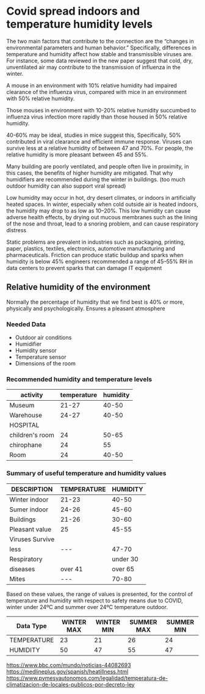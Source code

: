 # Covid spread indoors and temperature humidity levels

The two main factors that contribute to the connection are the “changes in environmental parameters and human behavior.”
Specifically, differences in temperature and humidity affect how stable and transmissible viruses are. For instance, some data reviewed in the new paper suggest that cold, dry, unventilated air may contribute to the transmission of influenza in the winter.

A mouse in an environment with 10% relative humidity had impaired clearance of the influenza virus, compared with mice in an environment with 50% relative humidity.

Those mouses in environment with 10-20% relative humidity succumbed to influenza virus infection more rapidly than those housed in 50% relative humidity.

40-60% may be ideal, studies in mice suggest this, Specifically, 50% contributed in viral clearance and efficient immune response.
Viruses can survive less at a relative humidity of between 47 and 70%. For people, the relative humidity is more pleasant between 45 and 55%.

Many building are poorly ventilated, and people often live in proximity, in this cases, the benefits of higher humidity are mitigated. That why humidifiers are recommended during the winter in buildings. (too much outdoor humidity can also support viral spread)

Low humidity may occur in hot, dry desert climates, or indoors in artificially heated spaces. In winter, especially when cold outside air is heated indoors, the humidity may drop to as low as 10–20%. This low humidity can cause adverse health effects, by drying out mucous membranes such as the lining of the nose and throat, lead to a snoring problem, and can cause respiratory distress

Static problems are prevalent in industries such as packaging, printing, paper, plastics, textiles, electronics, automotive manufacturing and pharmaceuticals. Friction can produce static buildup and sparks when humidity is below 45% engineers recommended a range of 45–55% RH in data centers to prevent sparks that can damage IT equipment

## Relative humidity of the environment

Normally the percentage of humidity that we find best is 40% or more, physically and psychologically. Ensures a pleasant atmosphere

### Needed Data
- Outdoor air conditions
- Humidifier
- Humidity sensor
- Temperature sensor
- Dimensions of the room

### Recommended humidity and temperature levels

| activity        | temperature | humidity |
| --------------- | ----------- | -------- |
| Museum          | 21-27       | 40-50    |
| Warehouse       | 24-27       | 40-50    |
| HOSPITAL        |             |          |
| children's room | 24          | 50-65    |
| chirophane      | 24          | 55       |
| Room            | 24          | 40-50    |

### Summary of useful temperature and humidity values

| DESCRIPTION     | TEMPERATURE | HUMIDITY |
| --------------- | ----------- | -------- |
| Winter indoor   | 21-23       | 40-50    |
| Sumer indoor    | 24-26       | 45-60    |
| Buildings       | 21-26       | 30-60    |
| Pleasant value  | 25          | 45-55    |
| Viruses Survive |             |          |
| less            | ---         | 47-70    |
| Respiratory     |             | under 30 |
| diseases        | over 41     | over 65  |
| Mites           | ---         | 70-80    |

Based on these values, the range of values is presented, for the control of temperature and humidity with respect to safety means due to COVID, winter under 24ºC and summer over 24ºC temperature outdoor.

| Data Type   | WINTER MAX | WINTER MIN | SUMMER MAX | SUMMER  MIN |
| ----------- | ---------- | ---------- | ---------- | ----------- |
| TEMPERATURE | 23         | 21         | 26         | 24          |
| HUMIDITY    | 50         | 47         | 55         | 47          |



https://www.bbc.com/mundo/noticias-44082693
https://medlineplus.gov/spanish/heatillness.html
https://www.pymesyautonomos.com/legalidad/temperatura-de-climatizacion-de-locales-publicos-por-decreto-ley

